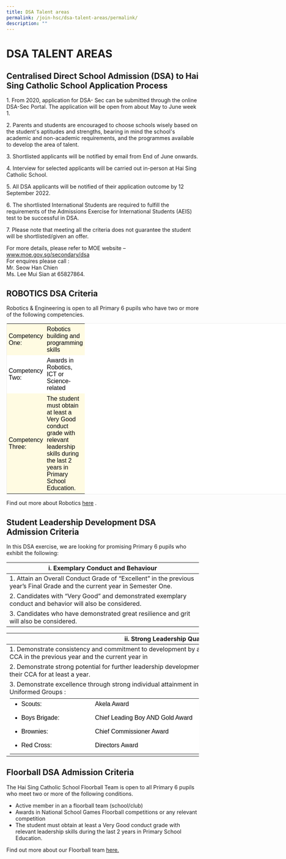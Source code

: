 ```yaml
---
title: DSA Talent areas
permalink: /join-hsc/dsa-talent-areas/permalink/
description: ""
---
```

DSA TALENT AREAS
================

Centralised Direct School Admission (DSA) to Hai Sing Catholic School Application Process
-----------------------------------------------------------------------------------------

1\. From 2020, application for DSA- Sec can be submitted through the online DSA-Sec Portal. The application will be open from about May to June week 1.  
  
2\. Parents and students are encouraged to choose schools wisely based on the student's aptitudes and strengths, bearing in mind the school's academic and non-academic requirements, and the programmes available to develop the area of talent.  
  
3\. Shortlisted applicants will be notified by email from End of June onwards.  
  
4\. Interview for selected applicants will be carried out in-person at Hai Sing Catholic School.  
  
5\. All DSA applicants will be notified of their application outcome by 12 September 2022.  
  
6\. The shortlisted International Students are required to fulfill the requirements of the Admissions Exercise for International Students (AEIS) test to be successful in DSA.  
  
7\. Please note that meeting all the criteria does not guarantee the student will be shortlisted/given an offer.  
  
For more details, please refer to MOE website – www.moe.gov.sg/secondary/dsa  
For enquires please call :  
Mr. Seow Han Chien  
Ms. Lee Mui Sian at 65827864.

ROBOTICS DSA Criteria
---------------------

Robotics & Engineering is open to all Primary 6 pupils who have two or more of the following competencies.

<table class="iveo_table ive_eobj_center ives_tab_1" style="margin: auto; outline: 0px; padding: 0px; clear: both; border: 1px solid rgb(234, 234, 234); border-collapse: collapse; color: rgb(0, 0, 0); font-family: Montserrat, sans-serif; font-size: 16px; font-style: normal; font-variant-ligatures: normal; font-variant-caps: normal; font-weight: 400; letter-spacing: normal; orphans: 2; text-align: left; text-transform: none; white-space: normal; widows: 2; word-spacing: 0px; -webkit-text-stroke-width: 0px; background-color: rgb(255, 255, 255); text-decoration-thickness: initial; text-decoration-style: initial; text-decoration-color: initial; width: 1160px;"><tbody style="margin: 0px; outline: 0px; padding: 0px;"><tr style="margin: 0px; outline: 0px; padding: 0px;"><td style="margin: 0px; outline: 0px; padding: 5px; text-align: left; background: rgb(255, 251, 226); color: rgb(0, 0, 0); width: 60px;">Competency One:</td><td style="margin: 0px; outline: 0px; padding: 5px; text-align: left; background: rgb(255, 251, 226); color: rgb(0, 0, 0); width: 60px;">Robotics building and programming skills</td></tr><tr style="margin: 0px; outline: 0px; padding: 0px;"><td style="margin: 0px; outline: 0px; padding: 5px; text-align: left; background: rgb(255, 255, 255); color: rgb(0, 0, 0);">Competency Two:</td><td style="margin: 0px; outline: 0px; padding: 5px; text-align: left; background: rgb(255, 255, 255); color: rgb(0, 0, 0);">Awards in Robotics, ICT or Science-related</td></tr><tr style="margin: 0px; outline: 0px; padding: 0px;"><td style="margin: 0px; outline: 0px; padding: 5px; text-align: left; background: rgb(255, 251, 226); color: rgb(0, 0, 0); width: 60px;">Competency Three:<br style="margin: 0px; outline: 0px; padding: 0px;"></td><td style="margin: 0px; outline: 0px; padding: 5px; text-align: left; background: rgb(255, 251, 226); color: rgb(0, 0, 0); width: 60px;">The student must obtain at least a Very Good conduct grade with relevant leadership skills during the last 2 years in Primary School Education.</td></tr></tbody></table>

Find out more about Robotics [here](https://staging.d2qbslbi9g4bi3.amplifyapp.com/hsc-experience/Co-Curriculum/robotics/permalink/) .


Student Leadership Development DSA Admission Criteria
-----------------------------------------------------

In this DSA exercise, we are looking for promising Primary 6 pupils who exhibit the following:

| i. Exemplary Conduct and Behaviour |
| --- |
| 1\. Attain an Overall Conduct Grade of “Excellent” in the previous year’s Final Grade and the current year in Semester One. |
| 2\. Candidates with “Very Good” and demonstrated exemplary conduct and behavior will also be considered. |
| 3\. Candidates who have demonstrated great resilience and grit will also be considered. |

| ii. Strong Leadership Qualities |
| --- |
| 1\. Demonstrate consistency and commitment to development by attaining at least 90 % attendance for the CCA in the previous year and the current year in |
| 2\. Demonstrate strong potential for further leadership development by assuming key leadership positions in their CCA for at least a year.  
 | 3\. Demonstrate excellence through strong individual attainment in progress schemes/awards in the various Uniformed Groups :
 <table class="ive_eobj_left ives_tab_kosong" style="margin: 0px 10px 0px 0px; outline: 0px; padding: 0px; border-collapse: collapse; border: 1px solid transparent; table-layout: fixed; color: rgb(0, 0, 0); font-family: Montserrat, sans-serif; font-size: 16px; font-style: normal; font-variant-ligatures: normal; font-variant-caps: normal; font-weight: 400; letter-spacing: normal; orphans: 2; text-align: left; text-transform: none; white-space: normal; widows: 2; word-spacing: 0px; -webkit-text-stroke-width: 0px; text-decoration-thickness: initial; text-decoration-style: initial; text-decoration-color: initial; width: 826.938px;"><tbody style="margin: 0px; outline: 0px; padding: 0px;"><tr style="margin: 0px; outline: 0px; padding: 0px;"><td style="margin: 0px; outline: 0px; padding: 5px; text-align: left; background: rgb(255, 255, 255); color: rgb(0, 0, 0); vertical-align: top; width: 212px;"><ul style="margin: 0px 0px 0.5em 25px; outline: 0px; padding: 0px;"><li style="margin: 0px; outline: 0px; padding: 0px;">Scouts:</li></ul></td><td style="margin: 0px; outline: 0px; padding: 5px; text-align: left; background: rgb(255, 255, 255); color: rgb(0, 0, 0); vertical-align: top; width: 614px;">Akela Award</td></tr><tr style="margin: 0px; outline: 0px; padding: 0px;"><td style="margin: 0px; outline: 0px; padding: 5px; text-align: left; background: rgb(255, 255, 255); color: rgb(0, 0, 0); vertical-align: top;"><ul style="margin: 0px 0px 0.5em 25px; outline: 0px; padding: 0px;"><li style="margin: 0px; outline: 0px; padding: 0px;">Boys Brigade:</li></ul></td><td style="margin: 0px; outline: 0px; padding: 5px; text-align: left; background: rgb(255, 255, 255); color: rgb(0, 0, 0); vertical-align: top;">Chief Leading Boy AND Gold Award</td></tr><tr style="margin: 0px; outline: 0px; padding: 0px;"><td style="margin: 0px; outline: 0px; padding: 5px; text-align: left; background: rgb(255, 255, 255); color: rgb(0, 0, 0); vertical-align: top;"><ul style="margin: 0px 0px 0.5em 25px; outline: 0px; padding: 0px;"><li style="margin: 0px; outline: 0px; padding: 0px;">Brownies:</li></ul></td><td style="margin: 0px; outline: 0px; padding: 5px; text-align: left; background: rgb(255, 255, 255); color: rgb(0, 0, 0); vertical-align: top;">Chief Commissioner Award</td></tr><tr style="margin: 0px; outline: 0px; padding: 0px;"><td style="margin: 0px; outline: 0px; padding: 5px; text-align: left; background: rgb(255, 255, 255); color: rgb(0, 0, 0); vertical-align: top; width: 60px;"><ul style="margin: 0px 0px 0.5em 25px; outline: 0px; padding: 0px;"><li style="margin: 0px; outline: 0px; padding: 0px;">Red Cross:</li></ul></td><td style="margin: 0px; outline: 0px; padding: 5px; text-align: left; background: rgb(255, 255, 255); color: rgb(0, 0, 0); vertical-align: top; width: 60px;">Directors Award</td></tr></tbody></table>|
 
 Floorball DSA Admission Criteria
--------------------------------

The Hai Sing Catholic School Floorball Team is open to all Primary 6 pupils who meet two or more of the following conditions.  
  

*   Active member in an a floorball team (school/club)
*   Awards in National School Games Floorball competitions or any relevant competition
*   The student must obtain at least a Very Good conduct grade with relevant leadership skills during the last 2 years in Primary School Education.

Find out more about our Floorball team [here.](https://staging.d2qbslbi9g4bi3.amplifyapp.com/hsc-experience/Co-Curriculum/floorball/permalink/)